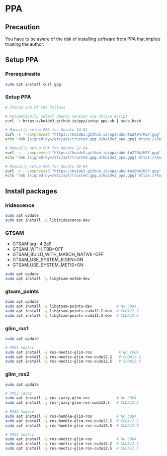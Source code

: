 # PPA

## Precaution

You have to be aware of the risk of installing software from PPA that implies trusting the author.

## Setup PPA

### Prerequiresite

```bash
sudo apt install curl gpg
```

### Setup PPA

```bash
# Choose one of the follows

# Automatically select ubuntu version via online script
curl -s https://koide3.github.io/ppa/setup_ppa.sh | sudo bash

# Manually setup PPA for Ubuntu 24.04
curl -s --compressed "https://koide3.github.io/ppa/ubuntu2404/KEY.gpg" | gpg --dearmor | sudo tee /etc/apt/trusted.gpg.d/koide3_ppa.gpg >/dev/null
echo "deb [signed-by=/etc/apt/trusted.gpg.d/koide3_ppa.gpg] https://koide3.github.io/ppa/ubuntu2404 ./" | sudo tee /etc/apt/sources.list.d/koide3_ppa.list

# Manually setup PPA for Ubuntu 22.04
curl -s --compressed "https://koide3.github.io/ppa/ubuntu2204/KEY.gpg" | gpg --dearmor | sudo tee /etc/apt/trusted.gpg.d/koide3_ppa.gpg >/dev/null
echo "deb [signed-by=/etc/apt/trusted.gpg.d/koide3_ppa.gpg] https://koide3.github.io/ppa/ubuntu2204 ./" | sudo tee /etc/apt/sources.list.d/koide3_ppa.list

# Manually setup PPA for Ubuntu 20.04
curl -s --compressed "https://koide3.github.io/ppa/ubuntu2004/KEY.gpg" | gpg --dearmor | sudo tee /etc/apt/trusted.gpg.d/koide3_ppa.gpg >/dev/null
echo "deb [signed-by=/etc/apt/trusted.gpg.d/koide3_ppa.gpg] https://koide3.github.io/ppa/ubuntu2004 ./" | sudo tee /etc/apt/sources.list.d/koide3_ppa.list
```

## Install packages

### Iridescence

```bash
sudo apt update
sudo apt install -y libiridescence-dev
```

### GTSAM

- GTSAM tag : 4.2a9
- GTSAM_WITH_TBB=OFF
- GTSAM_BUILD_WITH_MARCH_NATIVE=OFF
- GTSAM_USE_SYSTEM_EIGEN=ON
- GTSAM_USE_SYSTEM_METIS=ON

```bash
sudo apt update
sudo apt install -y libgtsam-notbb-dev
```

### gtsam_points

```bash
sudo apt update
sudo apt install -y libgtsam-points-dev           # No CUDA
sudo apt install -y libgtsam-points-cuda12.2-dev  # CUDA12.2
sudo apt install -y libgtsam-points-cuda12.5-dev  # CUDA12.5
```

### glim_ros1

```bash
sudo apt update

# ROS1 noetic
sudo apt install -y ros-noetic-glim-ros            # No CUDA
sudo apt install -y ros-noetic-glim-ros-cuda12.2   # CUDA12.2
sudo apt install -y ros-noetic-glim-ros-cuda12.5   # CUDA12.5
```

### glim_ros2

```bash
sudo apt update

# ROS2 jazzy
sudo apt install -y ros-jazzy-glim-ros            # No CUDA
sudo apt install -y ros-jazzy-glim-ros-cuda12.5   # CUDA12.5

# ROS2 humble
sudo apt install -y ros-humble-glim-ros           # No CUDA
sudo apt install -y ros-humble-glim-ros-cuda12.2  # CUDA12.2
sudo apt install -y ros-humble-glim-ros-cuda12.5  # CUDA12.5

# ROS1 noetic
sudo apt install -y ros-noetic-glim-ros           # No CUDA
sudo apt install -y ros-noetic-glim-ros-cuda12.2  # CUDA12.2
sudo apt install -y ros-noetic-glim-ros-cuda12.5  # CUDA12.5
```

